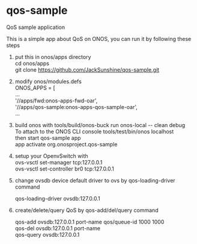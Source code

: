 # qos-sample
QoS sample application

This is a simple app about QoS on ONOS, you can run it by following these steps

1. put this in onos/apps directory    
   cd onos/apps      
   git clone https://github.com/JackSunshine/qos-sample.git
   
2. modify onos/modules.defs     
   ONOS_APPS = [    
    ...       
    '//apps/fwd:onos-apps-fwd-oar',   
    '//apps/qos-sample:onos-apps-qos-sample-oar',    
    ...     
    
3. build onos with tools/build/onos-buck run onos-local -- clean debug      
   To attach to the ONOS CLI console tools/test/bin/onos localhost    
   then start qos-sample app    
   app activate org.onosproject.qos-sample
   
4. setup your OpenvSwitch with     
   ovs-vsctl set-manager tcp:127.0.0.1     
   ovs-vsctl set-controller br0 tcp:127.0.0.1
   
5. change ovsdb device default driver to ovs by qos-loading-driver command      
   
   qos-loading-driver ovsdb:127.0.0.1    
   
6. create/delete/query QoS by qos-add/del/query command    
    
   qos-add ovsdb:127.0.0.1 port-name qos/queue-id 1000 1000    
   qos-del ovsdb:127.0.0.1 port-name    
   qos-query ovsdb:127.0.0.1


